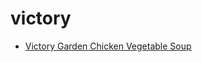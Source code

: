 # victory

 * [Victory Garden Chicken Vegetable Soup](index/v/victory-garden-chicken-vegetable-soup-102128.json)
